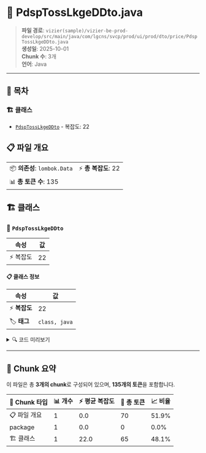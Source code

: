 # 📄 PdspTossLkgeDDto.java

> **파일 경로**: `vizier(sample)/vizier-be-prod-develop/src/main/java/com/lgcns/svcp/prod/ui/prod/dto/price/PdspTossLkgeDDto.java`  
> **생성일**: 2025-10-01  
> **Chunk 수**: 3개  
> **언어**: Java
---

## 📑 목차

### 🏗️ 클래스
- [`PdspTossLkgeDDto`](#class-pdsptosslkgeddto) - 복잡도: 22

## 📋 파일 개요

| | |
|--|--|
| 📦 **의존성**: `lombok.Data` | ⚡ **총 복잡도**: 22 |
| 📊 **총 토큰 수**: 135 |  |



## 🏗️ 클래스

### <a id="class-pdsptosslkgeddto"></a>🎯 `PdspTossLkgeDDto`

| 속성 | 값 |
|------|----|
| ⚡ 복잡도 | 22 |



#### 📋 클래스 정보

| 속성 | 값 |
|------|----|
| ⚡ **복잡도** | 22 || 📍 **라인 범위** | 6-6 |
| 🏷️ **태그** | `class, java` |

<details>
<summary>🔍 코드 미리보기</summary>

```java
public class PdspTossLkgeDDto {
	private String prodUuid;
	private String pdspCd;
	private String pdspNm;
	private String entrSbgnGrpCd;
	private String prvsYn;
	private String dvicPrvsYn;
	private String dsbSsbDivsCd;
	private String ipRqstNeedYn;
	private String workOrdrPrssYn;
	private String prvsSectCrteYn;
	private String taskAutoFnshYn;
	private String nwKndKdCd;
	private String nwKndKdDetlCd;
	private String hmItntCtrlSped;
	private String valdEndDtm;
	private String rgstUsr;
	private String rgstDtm;
	private String updUsr;
	private String updDtm;
	private String type;
}...
```

**Chunk 정보**
- 🆔 **ID**: `4414ecfc199d`
- 📍 **라인**: 6-6
- 📊 **토큰**: 65
- 🏷️ **태그**: `class, java`

</details>

---





## 🧩 Chunk 요약

이 파일은 총 **3개의 chunk**로 구성되어 있으며, **135개의 토큰**을 포함합니다.

| 🧩 Chunk 타입 | 📊 개수 | ⚡ 평균 복잡도 | 📝 총 토큰 | 📈 비율 |
|---------------|--------|-------------|----------|--------|
| 📋 파일 개요 | 1 | 0.0 | 70 | 51.9% |
| package | 1 | 0.0 | 0 | 0.0% |
| 🏗️ 클래스 | 1 | 22.0 | 65 | 48.1% |

